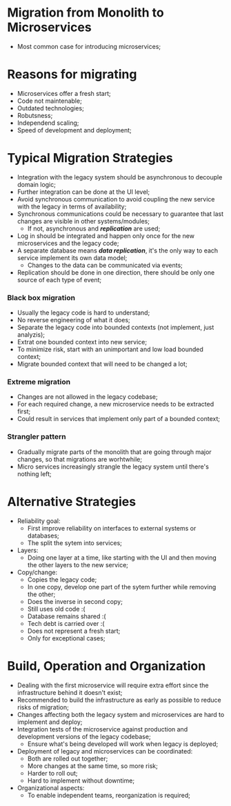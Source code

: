 # Migration from Monolith to Microservices
- Most common case for introducing microservices;

# Reasons for migrating
- Microservices offer a fresh start;
- Code not maintenable;
- Outdated technologies;
- Robutsness;
- Independend scaling;
- Speed of development and deployment;

# Typical Migration Strategies
- Integration with the legacy system should be asynchronous to decouple domain logic;
- Further integration can be done at the UI level;
- Avoid synchronous communication to avoid coupling the new service with the legacy in terms of availability;
- Synchronous communications could be necessary to guarantee that last changes are visible in other systems/modules;
  - If not, asynchronous and _**replication**_ are used;
- Log in should be integrated and happen only once for the new microservices and the legacy code;
- A separate database means _**data replication**_, it's the only way to each service implement its own data model;
  - Changes to the data can be communicated via events;
- Replication should be done in one direction, there should be only one source of each type of event;

### Black box migration
- Usually the legacy code is hard to understand;
- No reverse engineering of what it does;
- Separate the legacy code into bounded contexts (not implement, just analyzis);
- Extrat one bounded context into new service;
- To minimize risk, start with an unimportant and low load bounded context;
- Migrate bounded context that will need to be changed a lot;

### Extreme migration
- Changes are not allowed in the legacy codebase;
- For each required change, a new microservice needs to be extracted first;
- Could result in services that implement only part of a bounded context;

### Strangler pattern
- Gradually migrate parts of the monolith that are going through major changes, so that migrations are worhtwhile;
- Micro services increasingly strangle the legacy system until there's nothing left;

# Alternative Strategies
- Reliability goal:
  - First improve reliability on interfaces to external systems or databases;
  - The split the sytem into services;
- Layers:
  - Doing one layer at a time, like starting with the UI and then moving the other layers to the new service;
- Copy/change:
  - Copies the legacy code;
  - In one copy, develop one part of the sytem further while removing the other;
  - Does the inverse in second copy;
  - Still uses old code :(
  - Database remains shared :(
  - Tech debt is carried over :(
  - Does not represent a fresh start;
  - Only for exceptional cases;

# Build, Operation and Organization
- Dealing with the first microservice will require extra effort since the infrastructure behind it doesn't exist;
- Recommended to build the infrastructure as early as possible to reduce risks of migration;
- Changes affecting both the legacy system and microservices are hard to implement and deploy;
- Integration tests of the microservice against production and development versions of the legacy codebase;
  - Ensure what's being developed will work when legacy is deployed;
- Deployment of legacy and microservices can be coordinated:
  - Both are rolled out together;
  - More changes at the same time, so more risk;
  - Harder to roll out;
  - Hard to implement without downtime;
- Organizational aspects:
  - To enable independent teams, reorganization is required;  
